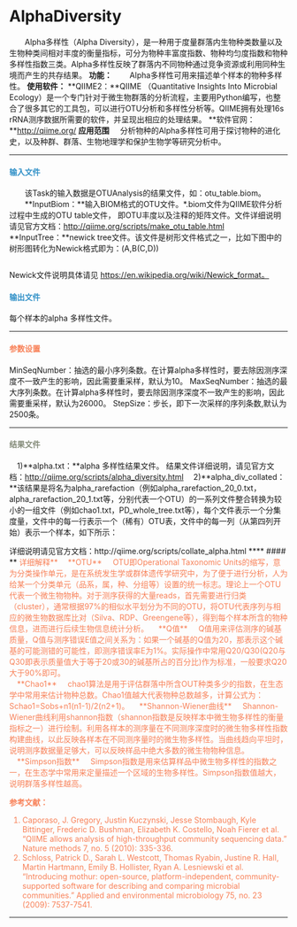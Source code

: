 # AlphaDiversity
　　Alpha多样性（Alpha Diversity），是一种用于度量群落内生物种类数量以及生物种类间相对丰度的衡量指标，可分为物种丰富度指数、物种均匀度指数和物种多样性指数三类。Alpha多样性反映了群落内不同物种通过竞争资源或利用同种生境而产生的共存结果。
**功能：**
　　Alpha多样性可用来描述单个样本的物种多样性。
**使用软件：**
**QIIME2：**QIIME （Quantitative Insights Into Microbial Ecology）是一个专门针对于微生物群落的分析流程，主要用Python编写，也整合了很多其它的工具包，可以进行OTU分析和多样性分析等。QIIME拥有处理16s rRNA测序数据所需要的软件，并呈现出相应的处理结果。
**软件官网：**http://qiime.org/
**应用范围**
&nbsp;&nbsp;&nbsp;&nbsp;分析物种的Alpha多样性可用于探讨物种的进化史，以及种群、群落、生物地理学和保护生物学等研究分析中。
****
#### **<i class="fa fa-dot-circle-o" aria-hidden="true" style="color:#3090C7"></i><span style="color:#3090C7"> 输入文件**
　　该Task的输入数据是OTUAnalysis的结果文件，如：otu_table.biom。
　　**InputBiom：**输入BIOM格式的OTU文件。\*.biom文件为QIIME软件分析过程中生成的OTU table文件， 即OTU丰度以及注释的矩阵文件。文件详细说明请见官方文档：http://qiime.org/scripts/make_otu_table.html
　  **InputTree：**newick tree文件。该文件是树形文件格式之一，比如下图中的树形图转化为Newick格式即为：(A,B(C,D))
<div style="text-align:center">
	<img data-src="1.png" width="300px" ></img>
</div>
	
Newick文件说明具体请见 https://en.wikipedia.org/wiki/Newick_format。
#### **<i class="fa fa-dot-circle-o" aria-hidden="true" style="color:#3090C7"></i><span style="color:#3090C7"> 输出文件**
每个样本的alpha 多样性文件。
****
#### **<i class="fa fa-cog" aria-hidden="true" style="color:#F88158"></i> <span style="color:#F88158">参数设置**
<label id='min'>MinSeqNumber：</label>抽选的最小序列条数。在计算alpha多样性时，要去除因测序深度不一致产生的影响，因此需要重采样，默认为10。
<label id='max'>MaxSeqNumber：</label>抽选的最大序列条数。在计算alpha多样性时，要去除因测序深度不一致产生的影响，因此需要重采样，默认为26000。
<label id='stepsize'>StepSize：</label>步长，即下一次采样的序列条数,默认为2500条。
　　	

****
#### **<i class="fa fa-file-text" aria-hidden="true" style="color:#848b79"></i><span style="color:#848b79"> 结果文件**
　1)**alpha.txt：**alpha 多样性结果文件。
 结果文件详细说明，请见官方文档：http://qiime.org/scripts/alpha_diversity.html
　2)**alpha_div_collated：**该结果是将名为alpha_rarefaction（例如alpha_rarefaction_20_0.txt，alpha_rarefaction_20_1.txt等，分别代表一个OTU）的一系列文件整合转换为较小的一组文件（例如chao1.txt，PD_whole_tree.txt等），每个文件表示一个分集度量，文件中的每一行表示一个（稀有）OTU表，文件中的每一列（从第四列开始）表示一个样本，如下所示：
<div style="text-align:center">
	<img data-src="2.png" width="500px" ></img>
</div>
详细说明请见官方文档：http://qiime.org/scripts/collate_alpha.html
****
#### **<i class="fa fa-cog" aria-hidden="true" style="color:#F88158"></i> <span style="color:#F88158">详细解释**
　**OTU**
&nbsp;&nbsp;&nbsp;&nbsp;OTU即Operational Taxonomic Units的缩写，意为分类操作单元，是在系统发生学或群体遗传学研究中，为了便于进行分析，人为给某一个分类单元（品系，属，种、分组等）设置的统一标志。理论上一个OTU代表一个微生物物种。对于测序获得的大量reads，首先需要进行归类（cluster），通常根据97%的相似水平划分为不同的OTU，将OTU代表序列与相应的微生物数据库比对（Silva、RDP、Greengene等），得到每个样本所含的物种信息，进而进行后续生物信息统计分析。
　**Q值**
&nbsp;&nbsp;&nbsp;&nbsp;Q值用来评估测序的碱基质量，Q值与测序错误E值之间关系为：如果一个碱基的Q值为20，那表示这个碱基的可能测错的可能性，即测序错误率E为1%。实际操作中常用Q20/Q30(Q20与Q30即表示质量值大于等于20或30的碱基所占的百分比)作为标准，一般要求Q20大于90%即可。
<div style="text-align:center">
	<img data-src="3.png" width="300px" ></img>
</div>
　**Chao1**
 &nbsp;&nbsp;&nbsp;&nbsp;chao1算法是用于评估群落中所含OUT种类多少的指数，在生态学中常用来估计物种总数。Chao1值越大代表物种总数越多，计算公式为：Schao1=Sobs+n1(n1-1)/2(n2+1)。
 　**Shannon-Wiener曲线**
 &nbsp;&nbsp;&nbsp;&nbsp;Shannon-Wiener曲线利用shannon指数（shannon指数是反映样本中微生物多样性的衡量指标之一）进行绘制。利用各样本的测序量在不同测序深度时的微生物多样性指数构建曲线，以此反映各样本在不同测序量时的微生物多样性。当曲线趋向平坦时，说明测序数据量足够大，可以反映样品中绝大多数的微生物物种信息。
  　**Simpson指数**
 &nbsp;&nbsp;&nbsp;&nbsp;Simpson指数是用来估算样品中微生物多样性的指数之一，在生态学中常用来定量描述一个区域的生物多样性。Simpson指数值越大，说明群落多样性越高。
 
**参考文献：**
1.	Caporaso, J. Gregory, Justin Kuczynski, Jesse Stombaugh, Kyle Bittinger, Frederic D. Bushman, Elizabeth K. Costello, Noah Fierer et al. “QIIME allows analysis of high-throughput community sequencing data.” Nature methods 7, no. 5 (2010): 335-336.
2.	Schloss, Patrick D., Sarah L. Westcott, Thomas Ryabin, Justine R. Hall, Martin Hartmann, Emily B. Hollister, Ryan A. Lesniewski et al. “Introducing mothur: open-source, platform-independent, community-supported software for describing and comparing microbial communities.” Applied and environmental microbiology 75, no. 23 (2009): 7537-7541.
***
